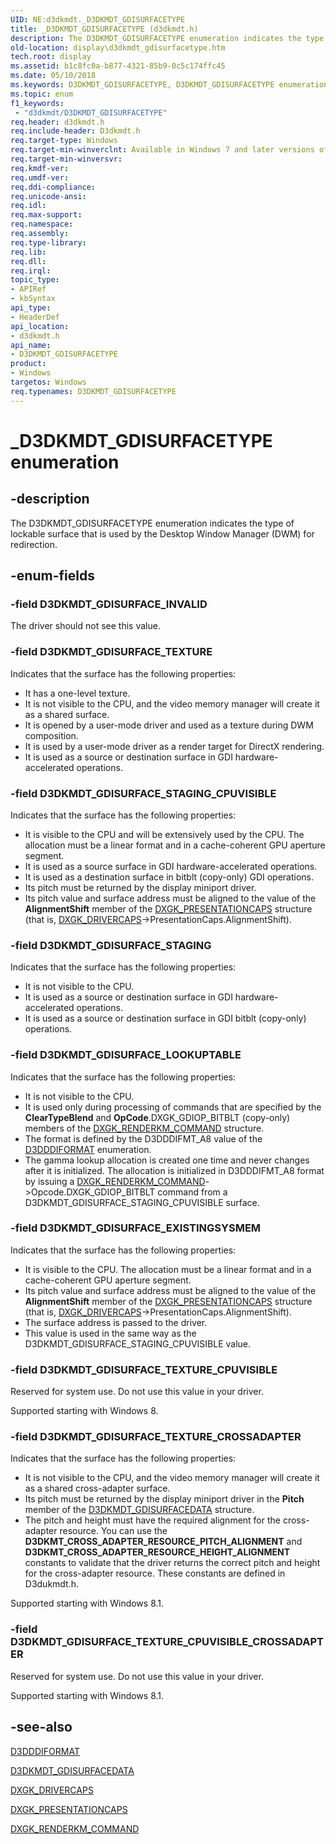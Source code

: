 ```yaml
---
UID: NE:d3dkmdt._D3DKMDT_GDISURFACETYPE
title: _D3DKMDT_GDISURFACETYPE (d3dkmdt.h)
description: The D3DKMDT_GDISURFACETYPE enumeration indicates the type of lockable surface that is used by the Desktop Window Manager (DWM) for redirection.
old-location: display\d3dkmdt_gdisurfacetype.htm
tech.root: display
ms.assetid: b1c8fc0a-b877-4321-85b9-0c5c174ffc45
ms.date: 05/10/2018
ms.keywords: D3DKMDT_GDISURFACETYPE, D3DKMDT_GDISURFACETYPE enumeration [Display Devices], D3DKMDT_GDISURFACE_EXISTINGSYSMEM, D3DKMDT_GDISURFACE_INVALID, D3DKMDT_GDISURFACE_LOOKUPTABLE, D3DKMDT_GDISURFACE_STAGING, D3DKMDT_GDISURFACE_STAGING_CPUVISIBLE, D3DKMDT_GDISURFACE_TEXTURE, D3DKMDT_GDISURFACE_TEXTURE_CPUVISIBLE, D3DKMDT_GDISURFACE_TEXTURE_CPUVISIBLE_CROSSADAPTER, D3DKMDT_GDISURFACE_TEXTURE_CROSSADAPTER, DmEnums_5e870c41-1496-48ff-bddd-f01a2f9e36e6.xml, _D3DKMDT_GDISURFACETYPE, d3dkmdt/D3DKMDT_GDISURFACETYPE, d3dkmdt/D3DKMDT_GDISURFACE_EXISTINGSYSMEM, d3dkmdt/D3DKMDT_GDISURFACE_INVALID, d3dkmdt/D3DKMDT_GDISURFACE_LOOKUPTABLE, d3dkmdt/D3DKMDT_GDISURFACE_STAGING, d3dkmdt/D3DKMDT_GDISURFACE_STAGING_CPUVISIBLE, d3dkmdt/D3DKMDT_GDISURFACE_TEXTURE, d3dkmdt/D3DKMDT_GDISURFACE_TEXTURE_CPUVISIBLE, d3dkmdt/D3DKMDT_GDISURFACE_TEXTURE_CPUVISIBLE_CROSSADAPTER, d3dkmdt/D3DKMDT_GDISURFACE_TEXTURE_CROSSADAPTER, display.d3dkmdt_gdisurfacetype
ms.topic: enum
f1_keywords:
 - "d3dkmdt/D3DKMDT_GDISURFACETYPE"
req.header: d3dkmdt.h
req.include-header: D3dkmdt.h
req.target-type: Windows
req.target-min-winverclnt: Available in Windows 7 and later versions of the Windows operating systems.
req.target-min-winversvr: 
req.kmdf-ver: 
req.umdf-ver: 
req.ddi-compliance: 
req.unicode-ansi: 
req.idl: 
req.max-support: 
req.namespace: 
req.assembly: 
req.type-library: 
req.lib: 
req.dll: 
req.irql: 
topic_type:
- APIRef
- kbSyntax
api_type:
- HeaderDef
api_location:
- d3dkmdt.h
api_name:
- D3DKMDT_GDISURFACETYPE
product:
- Windows
targetos: Windows
req.typenames: D3DKMDT_GDISURFACETYPE
---
```


# _D3DKMDT_GDISURFACETYPE enumeration


## -description


The D3DKMDT_GDISURFACETYPE enumeration indicates the type of lockable surface that is used by the Desktop Window Manager (DWM) for redirection.


## -enum-fields




### -field D3DKMDT_GDISURFACE_INVALID

The driver should not see this value.


### -field D3DKMDT_GDISURFACE_TEXTURE

Indicates that the surface has the following properties:

<ul>
<li>
It has a one-level texture.

</li>
<li>
It is not visible to the CPU, and the video memory manager will create it as a shared surface.

</li>
<li>
It is opened by a user-mode driver and used as a texture during DWM composition.

</li>
<li>
It is used by a user-mode driver as a render target for DirectX rendering.

</li>
<li>
It is used as a source or destination surface in GDI hardware-accelerated operations.

</li>
</ul>

### -field D3DKMDT_GDISURFACE_STAGING_CPUVISIBLE

Indicates that the surface has the following properties:

<ul>
<li>
It is visible to the CPU and will be extensively used by the CPU. The allocation must be a linear format and in a cache-coherent GPU aperture segment.

</li>
<li>
It is used as a source surface in GDI hardware-accelerated operations.

</li>
<li>
It is used as a destination surface in bitblt (copy-only) GDI operations.

</li>
<li>
Its pitch must be returned by the display miniport driver.

</li>
<li>
Its pitch value and surface address must be aligned to the value of the <b>AlignmentShift</b> member of the <a href="https://docs.microsoft.com/windows-hardware/drivers/ddi/d3dkmddi/ns-d3dkmddi-_dxgk_presentationcaps">DXGK_PRESENTATIONCAPS</a> structure (that is, <a href="https://docs.microsoft.com/windows-hardware/drivers/ddi/d3dkmddi/ns-d3dkmddi-_dxgk_drivercaps">DXGK_DRIVERCAPS</a>->PresentationCaps.AlignmentShift).

</li>
</ul>

### -field D3DKMDT_GDISURFACE_STAGING

Indicates that the surface has the following properties:

<ul>
<li>
It is not visible to the CPU.

</li>
<li>
It is used as a source or destination surface in GDI hardware-accelerated operations.

</li>
<li>
It is used as a source or destination surface in GDI bitblt (copy-only) operations.

</li>
</ul>

### -field D3DKMDT_GDISURFACE_LOOKUPTABLE

Indicates that the surface has the following properties:

<ul>
<li>
It is not visible to the CPU.

</li>
<li>
It is used only during processing of commands that are specified by the <b>ClearTypeBlend</b> and <b>OpCode</b>.DXGK_GDIOP_BITBLT (copy-only) members of the <a href="https://docs.microsoft.com/windows-hardware/drivers/ddi/d3dkmddi/ns-d3dkmddi-_dxgk_renderkm_command">DXGK_RENDERKM_COMMAND</a> structure.

</li>
<li>
The format is defined by the D3DDDIFMT_A8 value of the <a href="https://docs.microsoft.com/windows-hardware/drivers/ddi/d3dukmdt/ne-d3dukmdt-_d3dddiformat">D3DDDIFORMAT</a> enumeration.

</li>
<li>
The gamma lookup allocation is created one time and never changes after it is initialized. The allocation is initialized in D3DDDIFMT_A8 format by issuing a <a href="https://docs.microsoft.com/windows-hardware/drivers/ddi/d3dkmddi/ns-d3dkmddi-_dxgk_renderkm_command">DXGK_RENDERKM_COMMAND</a>->Opcode.DXGK_GDIOP_BITBLT command from a D3DKMDT_GDISURFACE_STAGING_CPUVISIBLE surface.

</li>
</ul>

### -field D3DKMDT_GDISURFACE_EXISTINGSYSMEM

Indicates that the surface has the following properties:

<ul>
<li>
It is visible to the CPU. The allocation must be a linear format and in a cache-coherent GPU aperture segment.

</li>
<li>
Its pitch value and surface address must be aligned to the value of the <b>AlignmentShift</b> member of the <a href="https://docs.microsoft.com/windows-hardware/drivers/ddi/d3dkmddi/ns-d3dkmddi-_dxgk_presentationcaps">DXGK_PRESENTATIONCAPS</a> structure (that is, <a href="https://docs.microsoft.com/windows-hardware/drivers/ddi/d3dkmddi/ns-d3dkmddi-_dxgk_drivercaps">DXGK_DRIVERCAPS</a>->PresentationCaps.AlignmentShift).

</li>
<li>
The surface address is passed to the driver.

</li>
<li>
This value is used in the same way as the D3DKMDT_GDISURFACE_STAGING_CPUVISIBLE value.

</li>
</ul>

### -field D3DKMDT_GDISURFACE_TEXTURE_CPUVISIBLE

Reserved for system use. Do not use this value in your driver.

Supported starting with Windows 8.


### -field D3DKMDT_GDISURFACE_TEXTURE_CROSSADAPTER

Indicates that the surface has the following properties:

<ul>
<li>
It is not visible to the CPU, and the video memory manager will create it as a shared cross-adapter surface.

</li>
<li>
Its pitch must be returned by the display miniport driver in the <b>Pitch</b> member of the <a href="https://docs.microsoft.com/windows-hardware/drivers/ddi/d3dkmdt/ns-d3dkmdt-_d3dkmdt_gdisurfacedata">D3DKMDT_GDISURFACEDATA</a> structure.

</li>
<li>
The pitch and height must have the required alignment for the cross-adapter resource. You can use the <b>D3DKMT_CROSS_ADAPTER_RESOURCE_PITCH_ALIGNMENT</b> and <b>D3DKMT_CROSS_ADAPTER_RESOURCE_HEIGHT_ALIGNMENT</b> constants to validate that the driver returns the correct pitch and height for the cross-adapter resource. These constants are defined in D3dukmdt.h.

</li>
</ul>
Supported starting with Windows 8.1.


### -field D3DKMDT_GDISURFACE_TEXTURE_CPUVISIBLE_CROSSADAPTER

Reserved for system use. Do not use this value in your driver.

Supported starting with Windows 8.1.


## -see-also




<a href="https://docs.microsoft.com/windows-hardware/drivers/ddi/d3dukmdt/ne-d3dukmdt-_d3dddiformat">D3DDDIFORMAT</a>



<a href="https://docs.microsoft.com/windows-hardware/drivers/ddi/d3dkmdt/ns-d3dkmdt-_d3dkmdt_gdisurfacedata">D3DKMDT_GDISURFACEDATA</a>



<a href="https://docs.microsoft.com/windows-hardware/drivers/ddi/d3dkmddi/ns-d3dkmddi-_dxgk_drivercaps">DXGK_DRIVERCAPS</a>



<a href="https://docs.microsoft.com/windows-hardware/drivers/ddi/d3dkmddi/ns-d3dkmddi-_dxgk_presentationcaps">DXGK_PRESENTATIONCAPS</a>



<a href="https://docs.microsoft.com/windows-hardware/drivers/ddi/d3dkmddi/ns-d3dkmddi-_dxgk_renderkm_command">DXGK_RENDERKM_COMMAND</a>
 

 

